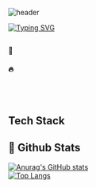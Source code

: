 
![header](https://capsule-render.vercel.app/api?type=speech&text=cO_de...Ing%20🤪&textColor=ffffff&color=0:6a11cb,100:2575fc&height=220)


<div>
  <!--Body-->

  [![Typing SVG](https://readme-typing-svg.demolab.com?font=Fira+Code&weight=700&size=22&pause=1000&color=1C18DC&background=FFFFFF&width=435&lines=👀+About+me)](https://git.io/typing-svg)
  ## 
  #### :raising_hand: <br/>
  #### :fire: <br/>
  <br/>
  <br/>
  
   ## Tech Stack
 
  
  ## 🤔 Github Stats
  [![Anurag's GitHub stats](https://github-readme-stats.vercel.app/api?username=Jiyu-Kim)](https://github.com/anuraghazra/github-readme-stats)
  <br/>
  [![Top Langs](https://github-readme-stats.vercel.app/api/top-langs/?username=Jiyu-Kim)](https://github.com/anuraghazra/github-readme-stats)
  
</div>



<!--
**PARKJAEGWON/PARKJAEGWON** is a ✨ _special_ ✨ repository because its `README.md` (this file) appears on your GitHub profile.

Here are some ideas to get you started:

- 🔭 I’m currently working on ...
- 🌱 I’m currently learning ...
- 👯 I’m looking to collaborate on ...
- 🤔 I’m looking for help with ...
- 💬 Ask me about ...
- 📫 How to reach me: ...
- 😄 Pronouns: ...
- ⚡ Fun fact: ...
-->
